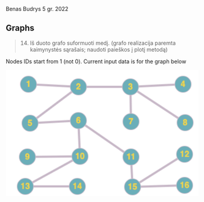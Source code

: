 Benas Budrys 5 gr. 2022

## Graphs

> 14. Iš duoto grafo suformuoti medį. (grafo realizacija paremta kaimynystės sąrašais; naudoti paieškos į plotį metodą)

Nodes IDs start from 1 (not 0). Current input data is for the graph below

![Input graph](./graph.png)

